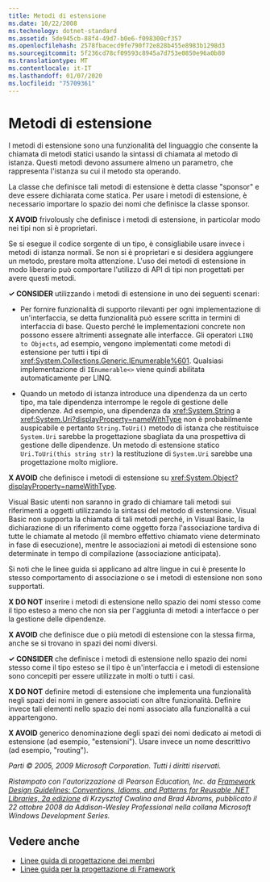 ```yaml
---
title: Metodi di estensione
ms.date: 10/22/2008
ms.technology: dotnet-standard
ms.assetid: 5de945cb-88f4-49d7-b0e6-f098300cf357
ms.openlocfilehash: 2578fbacecd9fe790f72e828b455e8983b1298d3
ms.sourcegitcommit: 5f236cd78cf09593c8945a7d753e0850e96a0b80
ms.translationtype: MT
ms.contentlocale: it-IT
ms.lasthandoff: 01/07/2020
ms.locfileid: "75709361"
---
```

# <a name="extension-methods"></a>Metodi di estensione
I metodi di estensione sono una funzionalità del linguaggio che consente la chiamata di metodi statici usando la sintassi di chiamata al metodo di istanza. Questi metodi devono assumere almeno un parametro, che rappresenta l'istanza su cui il metodo sta operando.  
  
 La classe che definisce tali metodi di estensione è detta classe "sponsor" e deve essere dichiarata come statica. Per usare i metodi di estensione, è necessario importare lo spazio dei nomi che definisce la classe sponsor.  
  
 **X AVOID** frivolously che definisce i metodi di estensione, in particolar modo nei tipi non si è proprietari.  
  
 Se si esegue il codice sorgente di un tipo, è consigliabile usare invece i metodi di istanza normali. Se non si è proprietari e si desidera aggiungere un metodo, prestare molta attenzione. L'uso dei metodi di estensione in modo liberario può comportare l'utilizzo di API di tipi non progettati per avere questi metodi.  
  
 **✓ CONSIDER** utilizzando i metodi di estensione in uno dei seguenti scenari:  
  
- Per fornire funzionalità di supporto rilevanti per ogni implementazione di un'interfaccia, se detta funzionalità può essere scritta in termini di interfaccia di base. Questo perché le implementazioni concrete non possono essere altrimenti assegnate alle interfacce. Gli operatori `LINQ to Objects`, ad esempio, vengono implementati come metodi di estensione per tutti i tipi di <xref:System.Collections.Generic.IEnumerable%601>. Qualsiasi implementazione di `IEnumerable<>` viene quindi abilitata automaticamente per LINQ.  
  
- Quando un metodo di istanza introduce una dipendenza da un certo tipo, ma tale dipendenza interrompe le regole di gestione delle dipendenze. Ad esempio, una dipendenza da <xref:System.String> a <xref:System.Uri?displayProperty=nameWithType> non è probabilmente auspicabile e pertanto `String.ToUri()` metodo di istanza che restituisce `System.Uri` sarebbe la progettazione sbagliata da una prospettiva di gestione delle dipendenze. Un metodo di estensione statico `Uri.ToUri(this string str)` la restituzione di `System.Uri` sarebbe una progettazione molto migliore.  
  
 **X AVOID** che definisce i metodi di estensione su <xref:System.Object?displayProperty=nameWithType>.  
  
 Visual Basic utenti non saranno in grado di chiamare tali metodi sui riferimenti a oggetti utilizzando la sintassi del metodo di estensione. Visual Basic non supporta la chiamata di tali metodi perché, in Visual Basic, la dichiarazione di un riferimento come oggetto forza l'associazione tardiva di tutte le chiamate al metodo (il membro effettivo chiamato viene determinato in fase di esecuzione), mentre le associazioni ai metodi di estensione sono determinate in tempo di compilazione (associazione anticipata).  
  
 Si noti che le linee guida si applicano ad altre lingue in cui è presente lo stesso comportamento di associazione o se i metodi di estensione non sono supportati.  
  
 **X DO NOT** inserire i metodi di estensione nello spazio dei nomi stesso come il tipo esteso a meno che non sia per l'aggiunta di metodi a interfacce o per la gestione delle dipendenze.  
  
 **X AVOID** che definisce due o più metodi di estensione con la stessa firma, anche se si trovano in spazi dei nomi diversi.  
  
 **✓ CONSIDER** che definisce i metodi di estensione nello spazio dei nomi stesso come il tipo esteso se il tipo è un'interfaccia e i metodi di estensione sono concepiti per essere utilizzate in molti o tutti i casi.  
  
 **X DO NOT** definire metodi di estensione che implementa una funzionalità negli spazi dei nomi in genere associati con altre funzionalità. Definire invece tali elementi nello spazio dei nomi associato alla funzionalità a cui appartengono.  
  
 **X AVOID** generico denominazione degli spazi dei nomi dedicato ai metodi di estensione (ad esempio, "estensioni"). Usare invece un nome descrittivo (ad esempio, "routing").  
  
 *Parti © 2005, 2009 Microsoft Corporation. Tutti i diritti riservati.*  
  
 *Ristampato con l'autorizzazione di Pearson Education, Inc. da [Framework Design Guidelines: Conventions, Idioms, and Patterns for Reusable .NET Libraries, 2a edizione](https://www.informit.com/store/framework-design-guidelines-conventions-idioms-and-9780321545619) di Krzysztof Cwalina and Brad Abrams, pubblicato il 22 ottobre 2008 da Addison-Wesley Professional nella collana Microsoft Windows Development Series.*  
  
## <a name="see-also"></a>Vedere anche

- [Linee guida di progettazione dei membri](../../../docs/standard/design-guidelines/member.md)
- [Linee guida per la progettazione di Framework](../../../docs/standard/design-guidelines/index.md)
